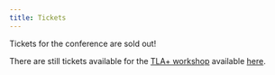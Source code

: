 ```yaml
---
title: Tickets
---
```


Tickets for the conference are sold out!

There are still tickets available for the [TLA+ workshop](./workshop) available
[here](https://www.eventbrite.com/e/specifying-distributed-systems-with-tla-workshop-with-pawe-szulc-tickets-64877533449).
